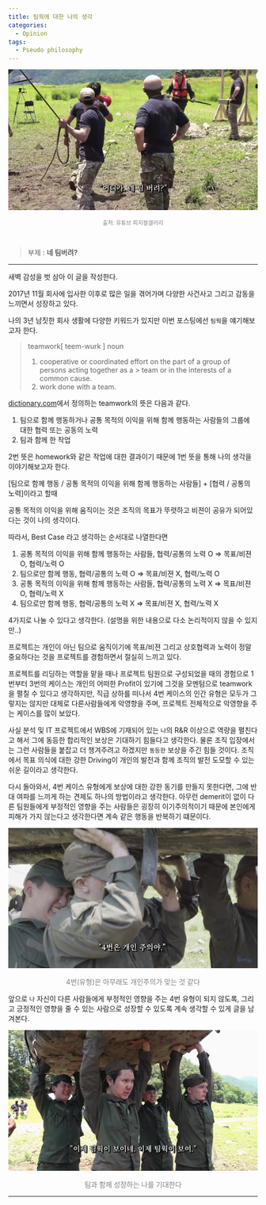 ```yaml
---
title: 팀웍에 대한 나의 생각
categories:
  - Opinion
tags:
  - Pseudo philosophy
---
```


![Preview](/assets/contents/2020-09-16/img1.png)

<p style="color:gray; font-size:80%;" align="center">출처: 유튜브 피지컬갤러리</p>

<br>

> 부제 : **네 팀버려?**

<!-- more -->

---

새벽 감성을 벗 삼아 이 글을 작성한다.

2017년 11월 회사에 입사한 이후로 많은 일을 겪어가며 다양한 사건사고 그리고 감동을 느끼면서 성장하고 있다.

나의 3년 남짓한 회사 생활에 다양한 키워드가 있지만 이번 포스팅에선 `팀웍`을 얘기해보고자 한다.

> teamwork[ teem-wurk ]
> noun
>
> 1. cooperative or coordinated effort on the part of a group of persons acting together as a > team or in the interests of a common cause.
> 2. work done with a team.

[dictionary.com](https://www.dictionary.com/browse/teamwork?s=t)에서 정의하는 teamwork의 뜻은 다음과 같다.

1. 팀으로 함께 행동하거나 공통 목적의 이익을 위해 함께 행동하는 사람들의 그룹에 대한 협력 또는 공동의 노력
2. 팀과 함께 한 작업

2번 뜻은 homework와 같은 작업에 대한 결과이기 때문에 1번 뜻을 통해 나의 생각을 이야기해보고자 한다.

[팀으로 함께 행동 / 공통 목적의 이익을 위해 함께 행동하는 사람들] + [협력 / 공통의 노력]이라고 할때

공통 목적의 이익을 위해 움직이는 것은 조직의 목표가 뚜렷하고 비젼이 공유가 되어있다는 것이 나의 생각이다.

따라서, Best Case 라고 생각하는 순서대로 나열한다면

1. 공통 목적의 이익을 위해 함께 행동하는 사람들, 협력/공통의 노력 O => 목표/비젼 O, 협력/노력 O
2. 팀으로만 함께 행동, 협력/공통의 노력 O => 목표/비젼 X, 협력/노력 O
3. 공통 목적의 이익을 위해 함께 행동하는 사람들, 협력/공통의 노력 X => 목표/비젼 O, 협력/노력 X
4. 팀으로만 함께 행동, 협력/공통의 노력 X => 목표/비젼 X, 협력/노력 X

4가지로 나눌 수 있다고 생각한다. (설명을 위한 내용으로 다소 논리적이지 않을 수 있지만..)

프로젝트는 개인이 아닌 팀으로 움직이기에 목표/비젼 그리고 상호협력과 노력이 정말 중요하다는 것을 프로젝트를 경험하면서 절실히 느끼고 있다.

프로젝트를 리딩하는 역할을 맡을 때나 프로젝트 팀원으로 구성되었을 때의 경험으로 1번부터 3번의 케이스는 개인의 어떠한 Profit이 있기에 그것을 모멘텀으로 teamwork을 펼칠 수 있다고 생각하지만, 직급 상하를 떠나서 4번 케이스의 인간 유형은 모두가 그렇지는 않지만 대체로 다른사람들에게 악영향을 주며, 프로젝트 전체적으로 악영향을 주는 케이스를 많이 보았다.

사실 분석 및 IT 프로젝트에서 WBS에 기재되어 있는 `나`의 R&R 이상으로 역량을 펼친다고 해서 그에 동등한 합리적인 보상은 기대하기 힘들다고 생각한다. 물론 조직 입장에서는 그런 사람들을 붙잡고 더 챙겨주려고 하겠지만 `동등한` 보상을 주긴 힘들 것이다. 조직에서 목표 의식에 대한 강한 Driving이 개인의 발전과 함께 조직의 발전 도모할 수 있는 쉬운 길이라고 생각한다.

다시 돌아와서, 4번 케이스 유형에게 보상에 대한 강한 동기를 만들지 못한다면, 그에 반대 여파를 느끼게 하는 견제도 하나의 방법이라고 생각한다. 아무런 demerit이 없이 다른 팀원들에게 부정적인 영향을 주는 사람들은 굉장히 이기주의적이기 때문에 본인에게 피해가 가지 않는다고 생각한다면 계속 같은 행동을 반복하기 떄문이다.

![img4](/assets/contents/2020-09-16/img4.png)
<p style="color:gray; font-size:100%;" align="center">4번(유형)은 아무래도 개인주의가 맞는 것 같다</p>

앞으로 `나` 자신이 다른 사람들에게 부정적인 영향을 주는 4번 유형이 되지 않도록, 그리고 긍정적인 영향을 줄 수 있는 사람으로 성장할 수 있도록 계속 생각할 수 있게 글을 남겨본다.

![img2](/assets/contents/2020-09-16/img2.png)
<p style="color:gray; font-size:100%;" align="center">팀과 함께 성장하는 나를 기대한다</p>

---
